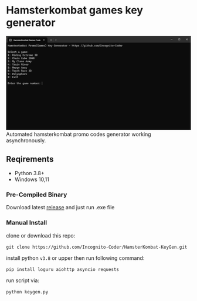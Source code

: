 # Hamsterkombat games key generator
![screen](https://github.com/Incognito-Coder/HamsterKombat-KeyGen/blob/main/images/scsh.png) \
Automated hamsterkombat promo codes generator working asynchronously.
## Reqirements
- Python 3.8+
- Windows 10,11
### Pre-Compiled Binary
Download latest [release](https://github.com/Incognito-Coder/HamsterKombat-KeyGen/releases/latest) and just run .exe file
### Manual Install
clone or download this repo:
```
git clone https://github.com/Incognito-Coder/HamsterKombat-KeyGen.git
```
install python `v3.8` or upper then run following command:
```
pip install loguru aiohttp asyncio requests
```
run script via:
```
python keygen.py
```